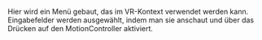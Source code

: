 Hier wird ein Menü gebaut, das im VR-Kontext verwendet werden kann. Eingabefelder werden ausgewählt, indem man sie anschaut und über das Drücken auf den MotionController aktiviert.